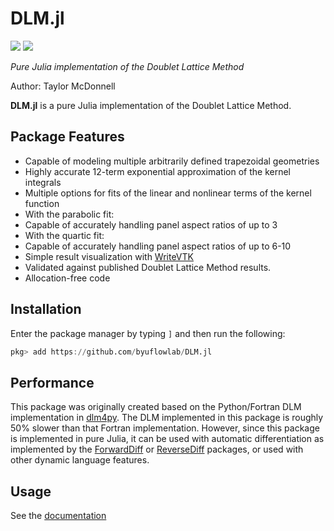 # DLM.jl

[![](https://img.shields.io/badge/docs-dev-blue.svg)](https://flow.byu.edu/DLM.jl/dev)
![](https://github.com/byuflowlab/DLM.jl/workflows/Run%20tests/badge.svg)

*Pure Julia implementation of the Doublet Lattice Method*

Author: Taylor McDonnell

**DLM.jl** is a pure Julia implementation of the Doublet Lattice Method.

## Package Features
 - Capable of modeling multiple arbitrarily defined trapezoidal geometries
 - Highly accurate 12-term exponential approximation of the kernel integrals
 - Multiple options for fits of the linear and nonlinear terms of the kernel function
  - With the parabolic fit:
   - Capable of accurately handling panel aspect ratios of up to 3
  - With the quartic fit:
   - Capable of accurately handling panel aspect ratios of up to 6-10
 - Simple result visualization with [WriteVTK](https://github.com/jipolanco/WriteVTK.jl)
 - Validated against published Doublet Lattice Method results.
 - Allocation-free code

## Installation

Enter the package manager by typing `]` and then run the following:

```julia
pkg> add https://github.com/byuflowlab/DLM.jl
```

## Performance

This package was originally created based on the Python/Fortran DLM implementation in [dlm4py](https://github.com/gjkennedy/dlm4py). The DLM implemented in this package is roughly 50\% slower than that Fortran implementation.  However, since this package is implemented in pure Julia, it can be used with automatic differentiation as implemented by the [ForwardDiff](https://github.com/JuliaDiff/ForwardDiff.jl) or [ReverseDiff](https://github.com/JuliaDiff/ReverseDiff.jl) packages, or used with other dynamic language features.

## Usage

See the [documentation](https://flow.byu.edu/DLM.jl/dev)
